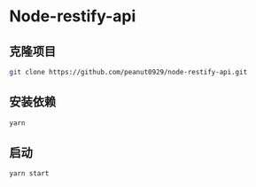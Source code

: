 # Node-restify-api
## 克隆项目
```bash
git clone https://github.com/peanut0929/node-restify-api.git
```

## 安装依赖
```bash
yarn
```

## 启动
```bash
yarn start
```

